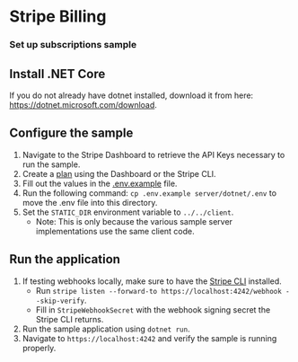 # Stripe Billing
### Set up subscriptions sample

## Install .NET Core

If you do not already have dotnet installed, download it from here: https://dotnet.microsoft.com/download.

## Configure the sample

1. Navigate to the Stripe Dashboard to retrieve the API Keys necessary to run the sample.
2. Create a [plan](https://stripe.com/docs/billing/subscriptions/products-and-plans) using the Dashboard or the Stripe CLI.
3. Fill out the values in the [.env.example](../../.env.example) file.
4. Run the following command: `cp .env.example server/dotnet/.env` to move the .env file into this directory.
5. Set the `STATIC_DIR` environment variable to `../../client`.
    - Note: This is only because the various sample server implementations use the same client code.

## Run the application

1. If testing webhooks locally, make sure to have the [Stripe CLI](https://stripe.com/docs/stripe-cli) installed.
    - Run `stripe listen --forward-to https://localhost:4242/webhook --skip-verify`.
    - Fill in `StripeWebhookSecret` with the webhook signing secret the Stripe CLI returns.
2. Run the sample application using `dotnet run`.
3. Navigate to `https://localhost:4242` and verify the sample is running properly.
